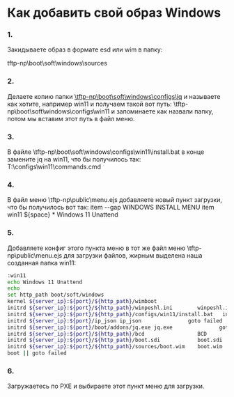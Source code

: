 # ﻿Как добавить свой образ Windows
### 1.
Закидываете образ в формате esd или wim  в папку:

tftp-np\boot\soft\windows\sources
### 2.
Делаете копию папки [\tftp-np\boot\soft\windows\configs\jq][] и называете как хотите, например win11 и получаем такой вот путь: \tftp-np\boot\soft\windows\configs\win11 и запоминаете как назвали папку, потом мы вставим этот путь в файл меню.
### 3.
В файле \tftp-np\boot\soft\windows\configs\win11\install.bat в конце замените jq на win11, что бы получилось так:
T:\configs\win11\commands.cmd
### 4.
В файл меню \tftp-np\public\menu.ejs добавляете новый пункт загрузки, что бы получилось вот так:
item --gap WINDOWS INSTALL MENU
    item win11 ${space} * Windows 11 Unattend  
### 5.
Добавляете конфиг этого пункта меню в тот же файл меню \tftp-np\public\menu.ejs  для загрузки файлов, жирным выделена наша созданная папка win11:
```bash
:win11
echo Windows 11 Unattend    
echo
set http_path boot/soft/windows
kernel ${server_ip}:${port}/${http_path}/wimboot                              goto failed
initrd ${server_ip}:${port}/${http_path}/winpeshl.ini        winpeshl.ini     goto failed
initrd ${server_ip}:${port}/${http_path}/configs/win11/install.bat   install.bat      goto failed
initrd ${server_ip}:${port}/ip_json ip_json               goto failed
initrd ${server_ip}:${port}/boot/addons/jq.exe jq.exe               goto failed
initrd ${server_ip}:${port}/${http_path}/bcd                 BCD              goto failed
initrd ${server_ip}:${port}/${http_path}/boot.sdi            boot.sdi         goto failed
initrd ${server_ip}:${port}/${http_path}/sources/boot.wim    boot.wim         goto failed
boot || goto failed 
```
### 6.
Загружаетесь по PXE и выбираете этот пункт меню для загрузки.

[\tftp-np\boot\soft\windows\configs\jq]: ./boot/soft/windows/configs/jq
